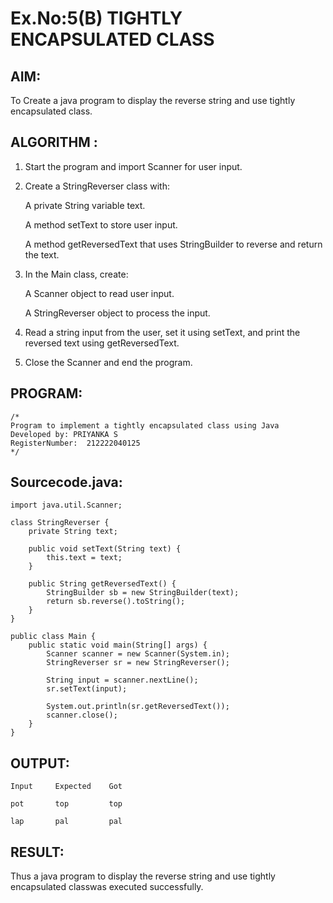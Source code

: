 # Ex.No:5(B) TIGHTLY ENCAPSULATED CLASS

## AIM:

To Create a java program to display the reverse string and use tightly encapsulated class.

## ALGORITHM :

1. Start the program and import Scanner for user input.

2. Create a StringReverser class with:

   A private String variable text.

   A method setText to store user input.

   A method getReversedText that uses StringBuilder to reverse and return the text.

3. In the Main class, create:

   A Scanner object to read user input.

   A StringReverser object to process the input.

4. Read a string input from the user, set it using setText, and print the reversed text using getReversedText.

5. Close the Scanner and end the program.

## PROGRAM:

```
/*
Program to implement a tightly encapsulated class using Java
Developed by: PRIYANKA S
RegisterNumber:  212222040125
*/
```

## Sourcecode.java:

```
import java.util.Scanner;

class StringReverser {
    private String text;

    public void setText(String text) {
        this.text = text;
    }

    public String getReversedText() {
        StringBuilder sb = new StringBuilder(text);
        return sb.reverse().toString();
    }
}

public class Main {
    public static void main(String[] args) {
        Scanner scanner = new Scanner(System.in);
        StringReverser sr = new StringReverser();

        String input = scanner.nextLine();
        sr.setText(input);

        System.out.println(sr.getReversedText());
        scanner.close();
    }
}
```

## OUTPUT:

```
Input     Expected    Got

pot       top         top

lap       pal         pal

```

## RESULT:

Thus a java program to display the reverse string and use tightly encapsulated classwas executed successfully.
